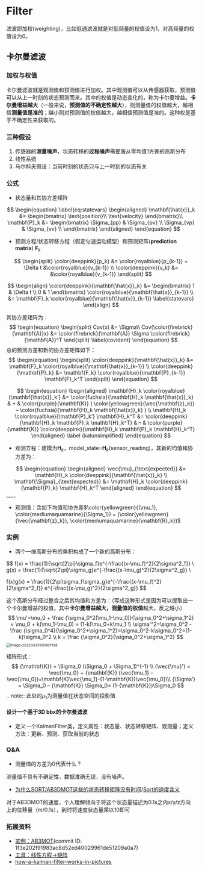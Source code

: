 # Filter

滤波即加权(weighting)，比如低通滤波就是对低频量的权值设为1，对高频量的权值设为0。

## 卡尔曼滤波

### 加权与权值

卡尔曼滤波就是观测值和预测值进行加权。其中观测值可以从传感器获取，预测值可以从上一时刻的状态预测而来。其中的权值是动态变化的，称为卡尔曼增益。**卡尔曼增益越大**（一般来说，**预测值的不确定性越大**），则测量值的权值越大，越相信**测量值是准的**；越小则对预测值的权值越大，越相信预测值是准的。这种权是基于不确定性来获取的。

### 三种假设

1. 传感器的**测量噪声**，状态转移的**过程噪声**需要服从零均值1方差的高斯分布
2. 线性系统
3. 马尔科夫假设：当前时刻的状态只与上一时刻的状态有关

### 公式

- 状态量和其协方差矩阵

$$
\begin{equation} \label{eq:statevars} 
\begin{aligned} 
\mathbf{\hat{x}}_k &= \begin{bmatrix} 
\text{position}\\ 
\text{velocity} 
\end{bmatrix}\\ 
\mathbf{P}_k &= 
\begin{bmatrix} 
\Sigma_{pp} & \Sigma_{pv} \\ 
\Sigma_{vp} & \Sigma_{vv} \\ 
\end{bmatrix} 
\end{aligned} 
\end{equation}
$$

- 预测方程/状态转移方程（假定匀速运动模型）和预测矩阵(**prediction matrix**) $\mathbf{F}_k$

$$
\begin{split} 
\color{deeppink}{p_k} &= \color{royalblue}{p_{k-1}} + \Delta t &\color{royalblue}{v_{k-1}} \\ 
\color{deeppink}{v_k} &= &\color{royalblue}{v_{k-1}} 
\end{split}
$$

$$
\begin{align} 
\color{deeppink}{\mathbf{\hat{x}}_k} &= \begin{bmatrix} 
1 & \Delta t \\ 
0 & 1 
\end{bmatrix} \color{royalblue}{\mathbf{\hat{x}}_{k-1}} \\ 
&= \mathbf{F}_k \color{royalblue}{\mathbf{\hat{x}}_{k-1}} \label{statevars} 
\end{align}
$$

其协方差矩阵为：
$$
\begin{equation} 
\begin{split} 
Cov(x) &= \Sigma\\ 
Cov(\color{firebrick}{\mathbf{A}}x) &= \color{firebrick}{\mathbf{A}} \Sigma \color{firebrick}{\mathbf{A}}^T 
\end{split} \label{covident} 
\end{equation}
$$
总的预测方差和新的协方差矩阵如下：
$$
\begin{equation} 
\begin{split} 
\color{deeppink}{\mathbf{\hat{x}}_k} &= \mathbf{F}_k \color{royalblue}{\mathbf{\hat{x}}_{k-1}} \\ 
\color{deeppink}{\mathbf{P}_k} &= \mathbf{F_k} \color{royalblue}{\mathbf{P}_{k-1}} \mathbf{F}_k^T 
\end{split} 
\end{equation}
$$

$$
\begin{equation} 
\begin{aligned} 
\mathbf{H}_k \color{royalblue}{\mathbf{\hat{x}}_k’} &= \color{fuchsia}{\mathbf{H}_k \mathbf{\hat{x}}_k} & + & \color{purple}{\mathbf{K}} ( \color{yellowgreen}{\vec{\mathbf{z}_k}} – \color{fuchsia}{\mathbf{H}_k \mathbf{\hat{x}}_k} ) \\ 
\mathbf{H}_k \color{royalblue}{\mathbf{P}_k’} \mathbf{H}_k^T &= \color{deeppink}{\mathbf{H}_k \mathbf{P}_k \mathbf{H}_k^T} & – & \color{purple}{\mathbf{K}} \color{deeppink}{\mathbf{H}_k \mathbf{P}_k \mathbf{H}_k^T} 
\end{aligned} \label {kalunsimplified} 
\end{equation}
$$

- 观测方程：建模为$\mathbf{H}_k$，model_state=$\mathbf{H}_k$(sensor_reading)，其新的均值和协方差为：

$$
\begin{equation} 
\begin{aligned} 
\vec{\mu}_{\text{expected}} &= \mathbf{H}_k \color{deeppink}{\mathbf{\hat{x}}_k} \\ 
\mathbf{\Sigma}_{\text{expected}} &= \mathbf{H}_k \color{deeppink}{\mathbf{P}_k} \mathbf{H}_k^T 
\end{aligned} 
\end{equation}
$$

<img src="https://natsu-akatsuki.oss-cn-guangzhou.aliyuncs.com/img/gauss_13.jpg" alt="gauss_12" style="zoom: 33%;" />

- 观测值：含如下均值和协方差$\color{yellowgreen}{(\mu_1}, \color{mediumaquamarine}{\Sigma_1}) = (\color{yellowgreen}{\vec{\mathbf{z}_k}}, \color{mediumaquamarine}{\mathbf{R}_k})$

### 实例

- 两个一维高斯分布的乘积构成了一个新的高斯分布：

$$
f(x) = \frac{1}{\sqrt{2\pi}\sigma_f}e^{-\frac{(x-\mu_f)^2}{2\sigma^2_f}} \\ 
g(x) = \frac{1}{\sqrt{2\pi}\sigma_g}e^{-\frac{(x-\mu_g)^2}{2\sigma^2_g}} \\

f(x)g(x) = \frac{1}{2\pi\sigma_f\sigma_g}e^{-\frac{(x-\mu_f)^2}{2\sigma^2_f}} e^{-\frac{(x-\mu_g)^2}{2\sigma^2_g}}
$$

这个高斯分布经过整合之后其均值和方差为：（写成这种形式是因为可以提取出一个卡尔曼增益的权值，其中**卡尔曼增益越大，测量值的权值**越大，反之越小）
$$
\mu'=\mu_0 + \frac {\sigma_0^2(\mu_1-\mu_0)}{\sigma_0^2+\sigma_1^2} = \mu_0 + k(\mu_1-\mu_0) = (1-k)\mu_0+k\mu_1
\\
\sigma'^2=\sigma_0^2 - \frac {\sigma_0^4}{\sigma_0^2+\sigma_1^2}=\sigma_0^2-k\sigma_0^2=(1-k)\sigma_0^2 \\
k = \frac {\sigma_0^2}{\sigma_0^2+\sigma_1^2}
$$
<img src="https://natsu-akatsuki.oss-cn-guangzhou.aliyuncs.com/img/image-20220423100907128.png" alt="image-20220423100907128" style="zoom:67%;" />

矩阵形式：
$$
{\mathbf{K}} = \Sigma_0 (\Sigma_0 + \Sigma_1)^{-1}  \\
{\vec{\mu}’} = \vec{\mu_0} + {\mathbf{K}} (\vec{\mu_1} – \vec{\mu_0})=\mathbf{K}\vec{\mu_1}-(1-\mathbf{K})\vec{\mu_0}\\\ 
{\Sigma’} = \Sigma_0 – {\mathbf{K}} \Sigma_0=  (1-{\mathbf{K}})\Sigma_0
$$
.. note:: 此处的$\mu_1$为测量值在状态空间的投影值

#### 设计一个基于3D bbx的卡尔曼滤波

- 定义一个KalmanFilter类，定义属性：状态量、状态转移矩阵、观测量；定义方法：更新、预测、获取当前的状态

### Q&A

- 测量值的方差为0代表什么？

测量值不具有不确定性，数据准确无误，没有噪声。

- [为什么SORT/AB3DMOT这些的状态转移矩阵没有时间](https://github.com/xinshuoweng/AB3DMOT/issues/62)/[Sort的速度含义](https://github.com/abewley/sort/issues/59)

对于AB3DMOT的速度，个人理解倾向于将这个状态量描述为0.1s之内x/y/z方向上的位移量（m/0.1s），到时将速度状态量乘以10即可

### 拓展资料

- [实例：AB3MOT](https://github.com/xinshuoweng/AB3DMOT/blob/master/AB3DMOT_libs/kalman_filter.py)(commit ID: 1f3e202f91983ac8d52ed40029961de51209a0a7)
- [工具：线性方程->矩阵](https://ww2.mathworks.cn/help/symbolic/sym.equationstomatrix.html;jsessionid=c415b75da64c71352a2dd892e85a)
- [how-a-kalman-filter-works-in-pictures](http://www.bzarg.com/p/how-a-kalman-filter-works-in-pictures/#mathybits)